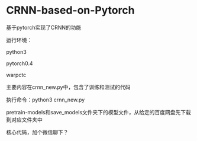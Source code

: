 # CRNN-based-on-Pytorch
基于pytorch实现了CRNN的功能

运行环境：

python3

pytorch0.4

warpctc

主要内容在crnn_new.py中，包含了训练和测试的代码

执行命令：python3 crnn_new.py

pretrain-models和save_models文件夹下的模型文件，从给定的百度网盘先下载到对应文件夹中

核心代码，加个微信聊下？